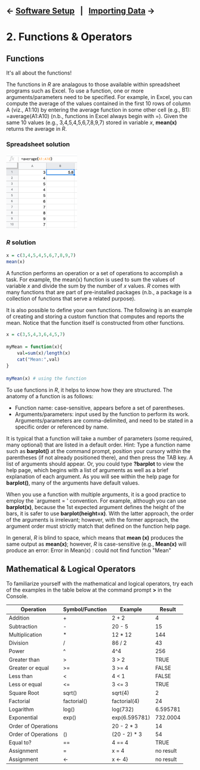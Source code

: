 ← [Software Setup](01-software-setup.md)&nbsp;&nbsp;&nbsp;|&nbsp;&nbsp;&nbsp;[Importing Data](03-importing-data.md) →
---

# 2. Functions & Operators

## Functions

It's all about the functions!

The functions in *R* are analagous to those available within spreadsheet programs such as Excel. To use a function, one or more arguments/parameters need to be specified. For example, in Excel, you can compute the average of the values contained in the first 10 rows of column A (viz., A1:10) by entering the average function in some other cell (e.g., B1): =average(A1:A10) (n.b., functions in Excel always begin with =). Given the same 10 values (e.g., 3,4,5,4,5,6,7,8,9,7) stored in variable *x*, **mean(x)** returns the average in *R*.

### Spreadsheet solution

<img src="https://github.com/cdl-geneseo/r/blob/main/images/excel.png" height="200">

### *R* solution
```r
x = c(3,4,5,4,5,6,7,8,9,7)
mean(x)
```

A function performs an operation or a set of operations to accomplish a task. For example, the mean(x) function is used to sum the values of variable *x* and divide the sum by the number of *x* values. *R* comes with many functions that are part of pre-installed packages (n.b., a package is a collection of functions that serve a related purpose).

It is also possible to define your own functions. The following is an example of creating and storing a custom function that computes and reports the mean. Notice that the function itself is constructed from other functions.

```r
x = c(3,5,4,3,6,4,5,7)

myMean = function(x){
    val=sum(x)/length(x)
    cat("Mean:",val)
}

myMean(x) # using the function
```

To use functions in *R*, it helps to know how they are structured. The anatomy of a function is as follows:

- Function name: case-sensitive, appears before a set of parentheses.
- Arguments/parameters: input used by the function to perform its work. Arguments/parameters are comma-delimited, and need to be stated in a specific order or referenced by name.

It is typical that a function will take a number of parameters (some required, many optional) that are listed in a default order. Hint: Type a function name such as **barplot()** at the command prompt, position your cursory within the parentheses (if not already positioned there), and then press the TAB key. A list of arguments should appear. Or, you could type **?barplot** to view the help page, which begins with a list of arguments as well as a brief explanation of each argument. As you will see within the help page for **barplot()**, many of the arguments have default values.

When you use a function with multiple arguments, it is a good practice to employ the `argument = ' convention. For example, although you can use **barplot(x)**, because the 1st expected argument defines the height of the bars, it is safer to use **barplot(height=x)**. With the latter approach, the order of the arguments is irrelevant; however, with the former approach, the argument order must strictly match that defined on the function help page.

In general, *R* is blind to space, which means that **mean (x)** produces the same output as **mean(x)**; however, *R* is case-sensitive (e.g., **Mean(x)** will produce an error: Error in Mean(x) : could not find function "Mean"


## Mathematical & Logical Operators

To familiarize yourself with the mathematical and logical operators, try each of the examples in the table below at the command prompt **>** in the Console.

| Operation | Symbol/Function | Example | Result |
| --- | --- | --- | --- |
| Addition | + | 2 + 2 | 4 |
| Subtraction | - | 20 - 5 | 15 |
| Multiplication | * | 12 * 12 | 144 |
| Division | / | 86 / 2 | 43 |
| Power | ^ | 4^4 | 256 |
| Greater than | > | 3 > 2 | TRUE |
| Greater or equal | >= |  3 >= 4 | FALSE |
| Less than | < |  4 < 1 | FALSE |
| Less or equal | <= |  3 <= 3 | TRUE |
| Square Root | sqrt() |  sqrt(4) | 2 |
| Factorial | factorial() |  factorial(4) | 24 |
| Logarithm | log() |  log(732) | 6.595781 |
| Exponential | exp() |  exp(6.595781) | 732.0004 |
| Order of Operations | |  20 - 2 * 3 | 14 |
| Order of Operations | () | (20 - 2) * 3 | 54 |
| Equal to? | == |  4 == 4 | TRUE |
| Assignment | = |  x = 4 | no result |
| Assignment | <- |  x <- 4} | no result |